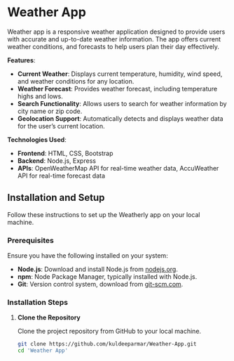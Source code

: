 # Weather App

 
Weather app  is a responsive weather application designed to provide users with accurate and up-to-date weather information. The app offers current weather conditions,  and forecasts to help users plan their day effectively.

**Features**:
- **Current Weather**: Displays current temperature, humidity, wind speed, and weather conditions for any location.
- **Weather Forecast**: Provides weather forecast, including temperature highs and lows.
- **Search Functionality**: Allows users to search for weather information by city name or zip code.
- **Geolocation Support**: Automatically detects and displays weather data for the user’s current location.

**Technologies Used**:
- **Frontend**: HTML,  CSS, Bootstrap
- **Backend**: Node.js, Express
- **APIs**: OpenWeatherMap API for real-time weather data, AccuWeather API for real-time forecast data

## Installation and Setup

Follow these instructions to set up the Weatherly app on your local machine.

### Prerequisites

Ensure you have the following installed on your system:

- **Node.js**: Download and install Node.js from [nodejs.org](https://nodejs.org/).
- **npm**: Node Package Manager, typically installed with Node.js.
- **Git**: Version control system, download from [git-scm.com](https://git-scm.com/).

### Installation Steps

1. **Clone the Repository**

   Clone the project repository from GitHub to your local machine.

   ```bash
   git clone https://github.com/kuldeeparmar/Weather-App.git
   cd 'Weather App'


